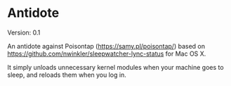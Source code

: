 Antidote
=====================

Version: 0.1

An antidote against Poisontap (https://samy.pl/poisontap/) based on https://github.com/nwinkler/sleepwatcher-lync-status for Mac OS X.

It simply unloads unnecessary kernel modules when your machine goes to sleep, and reloads them when you log in.
